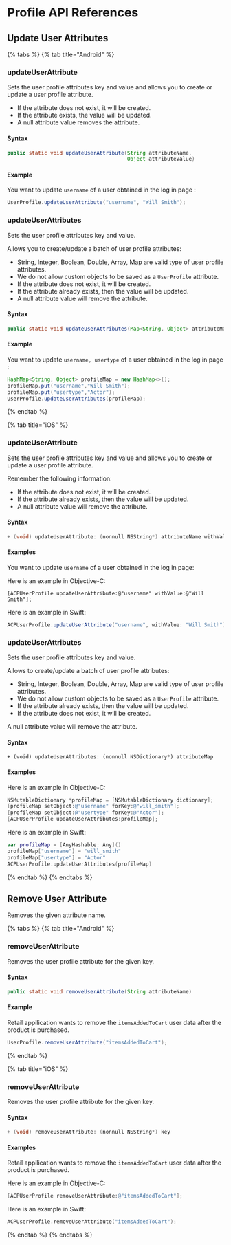 # Profile API References

## Update User Attributes

{% tabs %}
{% tab title="Android" %}
### **updateUserAttribute**

Sets the user profile attributes key and value and allows you to create or update a user profile attribute.

* If the attribute does not exist, it will be created.
* If the attribute exists, the value will be updated.
* A null attribute value removes the attribute.

#### **Syntax**

```java
public static void updateUserAttribute(String attributeName, 
                                       Object attributeValue)
```

#### **Example**

You want to update `username` of a user obtained in the log in page :

```java
UserProfile.updateUserAttribute("username", "Will Smith");
```

### updateUserAttributes

Sets the user profile attributes key and value.

Allows you to create/update a batch of user profile attributes:

* String, Integer, Boolean, Double, Array, Map are valid type of user profile attributes.
* We do not allow custom objects to be saved as a `UserProfile` attribute.
* If the attribute does not exist, it will be created.
* If the attribute already exists, then the value will be updated.
* A null attribute value will remove the attribute.

#### **Syntax**

```java
public static void updateUserAttributes(Map<String, Object> attributeMap)
```

#### **Example**

You want to update `username, usertype` of a user obtained in the log in page :

```java
HashMap<String, Object> profileMap = new HashMap<>();
profileMap.put("username","Will Smith");
profileMap.put("usertype","Actor");
UserProfile.updateUserAttributes(profileMap);
```
{% endtab %}

{% tab title="iOS" %}
### updateUserAttribute

Sets the user profile attributes key and value and allows you to create or update a user profile attribute.

Remember the following information:

* If the attribute does not exist, it will be created.
* If the attribute already exists, then the value will be updated.
* A null attribute value will remove the attribute.

#### **Syntax**

```java
+ (void) updateUserAttribute: (nonnull NSString*) attributeName withValue: (nullable NSString*) attributeValue;
```

#### **Examples**

You want to update `username` of a user obtained in the log in page:

Here is an example in Objective-C:

```text
[ACPUserProfile updateUserAttribute:@"username" withValue:@"Will Smith"];
```

Here is an example in Swift:

```java
ACPUserProfile.updateUserAttribute("username", withValue: "Will Smith");
```

### updateUserAttributes

Sets the user profile attributes key and value.

Allows to create/update a batch of user profile attributes:

* String, Integer, Boolean, Double, Array, Map are valid type of user profile attributes.
* We do not allow custom objects to be saved as a `UserProfile` attribute.
* If the attribute already exists, then the value will be updated.
* If the attribute does not exist, it will be created.

A null attribute value will remove the attribute.

#### **Syntax**

```text
+ (void) updateUserAttributes: (nonnull NSDictionary*) attributeMap
```

#### **Examples**

Here is an example in Objective-C:

```objectivec
NSMutableDictionary *profileMap = [NSMutableDictionary dictionary];
[profileMap setObject:@"username" forKey:@"will_smith"];
[profileMap setObject:@"usertype" forKey:@"Actor"];
[ACPUserProfile updateUserAttributes:profileMap];
```

Here is an example in Swift:

```swift
var profileMap = [AnyHashable: Any]()
profileMap["username"] = "will_smith"
profileMap["usertype"] = "Actor"
ACPUserProfile.updateUserAttributes(profileMap)
```
{% endtab %}
{% endtabs %}

## **Remove User Attribute**

Removes the given attribute name.

{% tabs %}
{% tab title="Android" %}
### **removeUserAttribute**

Removes the user profile attribute for the given key.

#### **Syntax**

```java
public static void removeUserAttribute(String attributeName)
```

#### **Example**

Retail appilication wants to remove the `itemsAddedToCart` user data after the product is purchased.

```java
UserProfile.removeUserAttribute("itemsAddedToCart");
```
{% endtab %}

{% tab title="iOS" %}
### removeUserAttribute

Removes the user profile attribute for the given key.

#### **Syntax**

```objectivec
+ (void) removeUserAttribute: (nonnull NSString*) key
```

#### **Examples**

Retail appilication wants to remove the `itemsAddedToCart` user data after the product is purchased.

Here is an example in Objective-C:

```objectivec
[ACPUserProfile removeUserAttribute:@"itemsAddedToCart"];
```

Here is an example in Swift:

```swift
ACPUserProfile.removeUserAttribute("itemsAddedToCart");
```
{% endtab %}
{% endtabs %}

